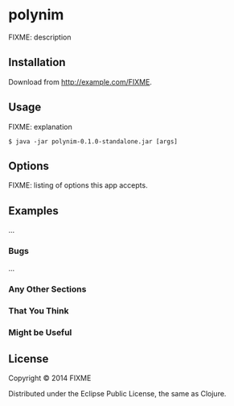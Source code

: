 # polynim

FIXME: description

## Installation

Download from http://example.com/FIXME.

## Usage

FIXME: explanation

    $ java -jar polynim-0.1.0-standalone.jar [args]

## Options

FIXME: listing of options this app accepts.

## Examples

...

### Bugs

...

### Any Other Sections
### That You Think
### Might be Useful

## License

Copyright © 2014 FIXME

Distributed under the Eclipse Public License, the same as Clojure.
